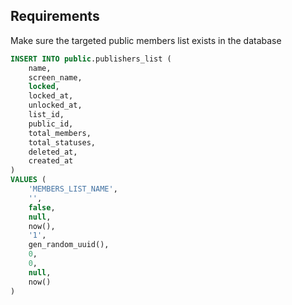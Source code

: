 ## Requirements

Make sure the targeted public members list exists in the database

```SQL
INSERT INTO public.publishers_list (
    name,
    screen_name,
    locked,
    locked_at,
    unlocked_at,
    list_id,
    public_id,
    total_members,
    total_statuses,
    deleted_at,
    created_at
)
VALUES (
    'MEMBERS_LIST_NAME',
    '',
    false,
    null,
    now(),
    '1',
    gen_random_uuid(),
    0,
    0,
    null,
    now()
)
```
